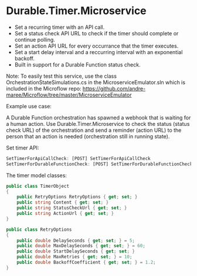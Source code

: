 # Durable.Timer.Microservice

- Set a recurring timer with an API call.
- Set a status check API URL to check if the timer should complete or continue polling.
- Set an action API URL for every occurrance that the timer executes.
- Set a start delay interval and a reccurring interval with an exponential backoff.
- Built in support for a Durable Function status check.

Note: To easily test this service, use the class OrchestrationStateSimulations.cs in the MicroserviceEmulator.sln which is included in the Microflow repo:
https://github.com/andre-maree/Microflow/tree/master/MicroserviceEmulator

Example use case:

A Durable Function orchestration has spawned a webhook that is waiting for a human action. Use Durable.Timer.Microservice to check the status (status check URL) of the orchestration and send a reminder (action URL) to the person that an action is needed (orchestration still in running state).

Set timer API:
```r
SetTimerForApiCallCheck: [POST] SetTimerForApiCallCheck
SetTimerForDurableFunctionCheck: [POST] SetTimerForDurableFunctionCheck
```

The timer model classes:
```csharp
public class TimerObject
{
    public RetryOptions RetryOptions { get; set; }
    public string Content { get; set; }
    public string StatusCheckUrl { get; set; }
    public string ActionUrl { get; set; }
}

public class RetryOptions
{
    public double DelaySeconds { get; set; } = 5;
    public double MaxDelaySeconds { get; set; } = 60;
    public double StartDelaySeconds { get; set; }
    public double MaxRetries { get; set; } = 10;
    public double BackoffCoefficient { get; set; } = 1.2;
}
```
